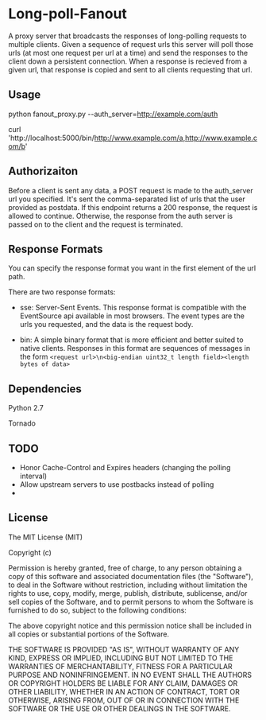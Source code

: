 Long-poll-Fanout
================

A proxy server that broadcasts the responses of long-polling requests to multiple clients. Given a sequence of request urls this server will poll those urls (at most one request per url at a time) and send the responses to the client down a persistent connection. When a response is recieved from a given url, that response is copied and sent to all clients requesting that url.

Usage
-----

python fanout\_proxy.py --auth\_server=http://example.com/auth

curl 'http://localhost:5000/bin/http://www.example.com/a,http://www.example.com/b'

Authorizaiton
-------------

Before a client is sent any data, a POST request is made to the auth\_server url you specified. It's sent the comma-separated list of urls that the user provided as postdata. If this endpoint returns a 200 response, the request is allowed to continue. Otherwise, the response from the auth server is passed on to the client and the request is terminated.

Response Formats
---------------

You can specify the response format you want in the first element of the url path.

There are two response formats:

* sse: Server-Sent Events. This response format is compatible with the EventSource api available in most browsers. The event types are the urls you requested, and the data is the request body.

* bin: A simple binary format that is more efficient and better suited to native clients. Responses in this format are sequences of messages in the form `<request url>\n<big-endian uint32_t length field><length bytes of data>`

Dependencies
------------

Python 2.7

Tornado

TODO
-----

* Honor Cache-Control and Expires headers (changing the polling interval)
* Allow upstream servers to use postbacks instead of polling
* 

License
-------

The MIT License (MIT)

Copyright (c) <year> <copyright holders>

Permission is hereby granted, free of charge, to any person obtaining a copy
of this software and associated documentation files (the "Software"), to deal
in the Software without restriction, including without limitation the rights
to use, copy, modify, merge, publish, distribute, sublicense, and/or sell
copies of the Software, and to permit persons to whom the Software is
furnished to do so, subject to the following conditions:

The above copyright notice and this permission notice shall be included in
all copies or substantial portions of the Software.

THE SOFTWARE IS PROVIDED "AS IS", WITHOUT WARRANTY OF ANY KIND, EXPRESS OR
IMPLIED, INCLUDING BUT NOT LIMITED TO THE WARRANTIES OF MERCHANTABILITY,
FITNESS FOR A PARTICULAR PURPOSE AND NONINFRINGEMENT. IN NO EVENT SHALL THE
AUTHORS OR COPYRIGHT HOLDERS BE LIABLE FOR ANY CLAIM, DAMAGES OR OTHER
LIABILITY, WHETHER IN AN ACTION OF CONTRACT, TORT OR OTHERWISE, ARISING FROM,
OUT OF OR IN CONNECTION WITH THE SOFTWARE OR THE USE OR OTHER DEALINGS IN
THE SOFTWARE.


